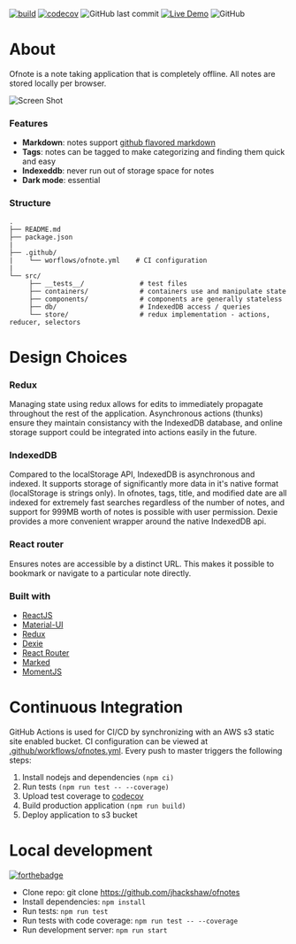 
[![build](https://github.com/jhackshaw/ofnotes/workflows/ofnotes/badge.svg)](https://github.com/jhackshaw/ofnotes/actions)
[![codecov](https://codecov.io/gh/jhackshaw/ofnotes/branch/master/graph/badge.svg)](https://codecov.io/gh/jhackshaw/ofnotes)
![GitHub last commit](https://img.shields.io/github/last-commit/jhackshaw/ofnotes)
[![Live Demo](https://img.shields.io/badge/demo-online-green.svg)](https://www.ofnote.site)
![GitHub](https://img.shields.io/github/license/jhackshaw/ofnotes)

# About

Ofnote is a note taking application that is completely offline. All notes are stored locally per browser.

![Screen Shot](https://i.ibb.co/S7YG5fm/Screenshot-2019-11-04-React-App.png)


### Features

 - **Markdown**: notes support [github flavored markdown](https://github.github.com/gfm/)
 - **Tags**: notes can be tagged to make categorizing and finding them quick and easy
 - **Indexeddb**: never run out of storage space for notes
 - **Dark mode**: essential


### Structure

    .
    ├── README.md
    ├── package.json
    |
    ├── .github/
    |    └── worflows/ofnote.yml    # CI configuration
    |
    └── src/
         ├── __tests__/              # test files
         ├── containers/             # containers use and manipulate state
         ├── components/             # components are generally stateless
         ├── db/                     # IndexedDB access / queries
         └── store/                  # redux implementation - actions, reducer, selectors
    
 
 
# Design Choices

### Redux

Managing state using redux allows for edits to immediately propagate throughout the rest of the application. Asynchronous actions (thunks) ensure they maintain consistancy with the IndexedDB database, and online storage support could be integrated into actions easily in the future.

### IndexedDB

Compared to the localStorage API, IndexedDB is asynchronous and indexed. It supports storage of significantly more data in it's native format (localStorage is strings only). In ofnotes, tags, title, and modified date are all indexed for extremely fast searches regardless of the number of notes, and support for 999MB worth of notes is possible with user permission. Dexie provides a more convenient wrapper around the native IndexedDB api.

### React router

Ensures notes are accessible by a distinct URL. This makes it possible to bookmark or navigate to a particular note directly.

### Built with

- [ReactJS](https://reactjs.org/)
- [Material-UI](https://material-ui.com/)
- [Redux](https://redux.js.org/)
- [Dexie](https://dexie.org/)
- [React Router](https://reacttraining.com/react-router/)
- [Marked](https://marked.js.org/)
- [MomentJS](https://momentjs.com/)


# Continuous Integration

GitHub Actions is used for CI/CD by synchronizing with an AWS s3 static site enabled bucket. CI configuration can be viewed at [.github/workflows/ofnotes.yml](https://github.com/jhackshaw/ofnotes/blob/master/.github/workflows/ofnotes.yml). Every push to master triggers the following steps:

 1. Install nodejs and dependencies ```(npm ci)```
 2. Run tests ```(npm run test -- --coverage)```
 3. Upload test coverage to [codecov](https://codecov.io/gh/jhackshaw/ofnotes)
 4. Build production application ```(npm run build)```
 5. Deploy application to s3 bucket


# Local development

[![forthebadge](https://forthebadge.com/images/badges/check-it-out.svg)](https://www.ofnote.site)

 - Clone repo: git clone https://github.com/jhackshaw/ofnotes
 - Install dependencies: ```npm install```
 - Run tests: ```npm run test```
 - Run tests with code coverage: ```npm run test -- --coverage```
 - Run development server: ```npm run start```








